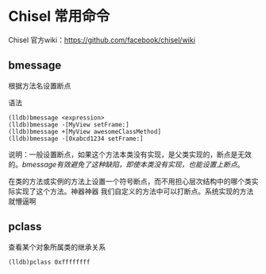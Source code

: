 # Chisel 常用命令

Chisel 官方wiki：https://github.com/facebook/chisel/wiki

## bmessage

根据方法名设置断点

语法

```shell
(lldb)bmessage <expression>
(lldb)bmessage -[MyView setFrame:]
(lldb)bmessage +[MyView awesomeClassMethod]
(lldb)bmessage -[0xabcd1234 setFrame:]
```

说明：一般设置断点，如果这个方法本类没有实现，是父类实现的，断点是无效的。*bmessage有效避免了这种缺陷，即使本类没有实现，也能设置上断点*。

在类的方法或实例的方法上设置一个符号断点，而不用担心层次结构中的哪个类实际实现了这个方法。神器神器 我们自定义的方法中可以打断点。系统实现的方法就懵逼啊





## pclass

查看某个对象所属类的继承关系

```shell
(lldb)pclass 0xffffffff
```

